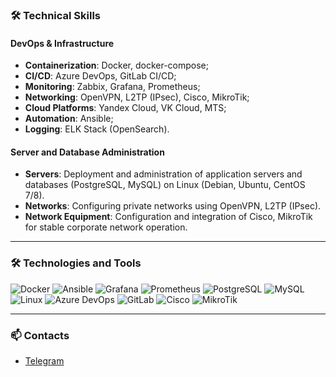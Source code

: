 ### 🛠️ Technical Skills

#### **DevOps & Infrastructure**
- **Containerization**: Docker, docker-compose;
- **CI/CD**: Azure DevOps, GitLab CI/CD;
- **Monitoring**: Zabbix, Grafana, Prometheus;
- **Networking**: OpenVPN, L2TP (IPsec), Cisco, MikroTik;
- **Cloud Platforms**: Yandex Cloud, VK Cloud, MTS;
- **Automation**: Ansible;
- **Logging**: ELK Stack (OpenSearch).

#### **Server and Database Administration**
- **Servers**: Deployment and administration of application servers and databases (PostgreSQL, MySQL) on Linux (Debian, Ubuntu, CentOS 7/8).
- **Networks**: Configuring private networks using OpenVPN, L2TP (IPsec).
- **Network Equipment**: Configuration and integration of Cisco, MikroTik for stable corporate network operation.

---

### 🛠️ Technologies and Tools
![Docker](https://img.shields.io/badge/Docker-2496ED?style=for-the-badge&logo=docker&logoColor=white)
![Ansible](https://img.shields.io/badge/Ansible-EE0000?style=for-the-badge&logo=ansible&logoColor=white)
![Grafana](https://img.shields.io/badge/Grafana-F46800?style=for-the-badge&logo=grafana&logoColor=white)
![Prometheus](https://img.shields.io/badge/Prometheus-E6522C?style=for-the-badge&logo=prometheus&logoColor=white)
![PostgreSQL](https://img.shields.io/badge/PostgreSQL-4169E1?style=for-the-badge&logo=postgresql&logoColor=white)
![MySQL](https://img.shields.io/badge/MySQL-4479A1?style=for-the-badge&logo=mysql&logoColor=white)
![Linux](https://img.shields.io/badge/Linux-FCC624?style=for-the-badge&logo=linux&logoColor=black)
![Azure DevOps](https://img.shields.io/badge/Azure_DevOps-0078D7?style=for-the-badge&logo=azure-devops&logoColor=white)
![GitLab](https://img.shields.io/badge/GitLab-FCA121?style=for-the-badge&logo=gitlab&logoColor=white)
![Cisco](https://img.shields.io/badge/Cisco-1BA0D7?style=for-the-badge&logo=cisco&logoColor=white)
![MikroTik](https://img.shields.io/badge/MikroTik-FF0000?style=for-the-badge&logo=mikrotik&logoColor=white)

---

### 📫 Contacts
- [Telegram](https://t.me/Nullock)
